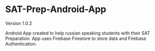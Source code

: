 # SAT-Prep-Android-App
Version 1.0.2

Android App created to help russian speaking students with their SAT Preparation. App uses Firebase Firestore to store data and Firebase Authentication.
